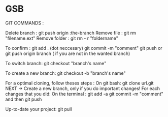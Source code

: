 # GSB

GIT COMMANDS :

Delete branch : git push origin :the-branch
Remove file : git rm "filename.ext"
Remove folder : git rm - r "foldername"

To confirm :
git add . (dot neccesary)
git commit -m "comment"
git push or git push origin branch ( if you are not in the wanted branch)

To switch branch:
git checkout "branch's name"

To create a new branch: 
git checkout -b "branch's name"

For a optimal cloning, follow theses steps :
On git bash:
git clone url.git
NEXT -> Create a new branch, only if you do important changes! 
For each changes that you did: 
On the terminal : 
git add -a
git commit -m "comment"
and then git push

Up-to-date your project: 
git pull

